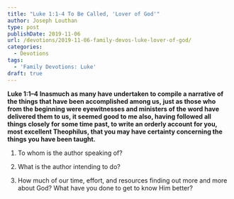 ```yaml
---
title: "Luke 1:1-4 To Be Called, 'Lover of God'"
author: Joseph Louthan
type: post
publishDate: 2019-11-06
url: /devotions/2019-11-06-family-devos-luke-lover-of-god/
categories:
  - Devotions
tags:
  - 'Family Devotions: Luke'
draft: true
---
```

**Luke 1:1–4 Inasmuch as many have undertaken to compile a narrative of the things that have been accomplished among us, just as those who from the beginning were eyewitnesses and ministers of the word have delivered them to us, it seemed good to me also, having followed all things closely for some time past, to write an orderly account for you, most excellent Theophilus, that you may have certainty concerning the things you have been taught.**

1. To whom is the author speaking of?

2. What is the author intending to do?

3. How much of our time, effort, and resources finding out more and more about God? What have you done to get to know Him better?
